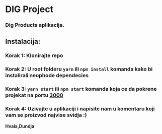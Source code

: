 # DIG Project

### Dig Products aplikacija.

## Instalacija:

### Korak 1: Klonirajte repo

### Korak 2: U root folderu `yarn` ili `npm install` komanda kako bi instalirali neophode dependecies

### Korak 3: `yarn start` ili `npm start` komanda koja ce da pokrene projekat na portu [3000](http://localhost:3000)

### Korak 4: Uzivajte u aplikaciji i napisite nam u komentaru koji vam se proizvod najvise svidja :)

**Hvala,Dundja**
